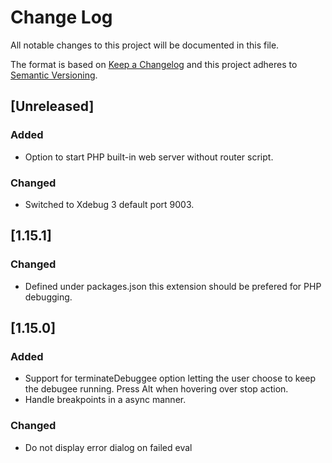 # Change Log

All notable changes to this project will be documented in this file.

The format is based on [Keep a Changelog](http://keepachangelog.com/) and this project adheres to [Semantic Versioning](http://semver.org/).

## [Unreleased]

### Added

- Option to start PHP built-in web server without router script.

### Changed

- Switched to Xdebug 3 default port 9003.

## [1.15.1]

### Changed

- Defined under packages.json this extension should be prefered for PHP debugging.

## [1.15.0]

### Added

- Support for terminateDebuggee option letting the user choose to keep the debugee running. Press Alt when hovering over stop action.
- Handle breakpoints in a async manner.

### Changed

- Do not display error dialog on failed eval
